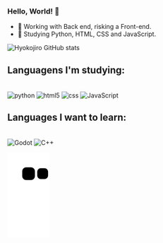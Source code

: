 ### Hello, World! 🤙
- 🔭 Working with Back end, risking a Front-end.
- 🌱 Studying Python, HTML, CSS and JavaScript.

![Hyokojiro GitHub stats](https://github-readme-stats.vercel.app/api?username=JonathanSaan&show_icons=true&theme=radical)
## Languagens I'm studying:

<div style="display : inline_block"><br/>
  <img align="center" alt="python" src="https://img.shields.io/badge/Python-3776AB?style=for-the-badge&logo=python&logoColor=white" />
  <img align="center" alt="html5" src="https://img.shields.io/badge/HTML-239120?style=for-the-badge&logo=html5&logoColor=white" />
  <img align="center" alt="css" src="https://img.shields.io/badge/CSS-239120?&style=for-the-badge&logo=css3&logoColor=white" />
  <img align="center" alt="JavaScript" src="https://img.shields.io/badge/JavaScript-F7DF1E?style=for-the-badge&logo=javascript&logoColor=black" />
 

</div>


## Languages ​​I want to learn:

<div style="display : inline_block"><br/>
  <img align="center" alt="Godot" src="https://img.shields.io/badge/Godot-478CBF?style=for-the-badge&logo=GodotEngine&logoColor=white" />
  <img align="center" alt="C++" src="https://img.shields.io/badge/C%2B%2B-00599C?style=for-the-badge&logo=c%2B%2B&logoColor=white" />

![Snake animation](https://github.com/hyokojiro/hyokojiro/blob/output/github-contribution-grid-snake.svg)

</div>
